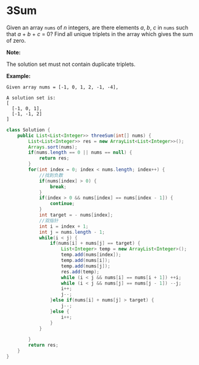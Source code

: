 #  3Sum

Given an array `nums` of *n* integers, are there elements *a*, *b*, *c* in `nums` such that *a* + *b* + *c* = 0? Find all unique triplets in the array which gives the sum of zero.

**Note:**

The solution set must not contain duplicate triplets.

**Example:**

```
Given array nums = [-1, 0, 1, 2, -1, -4],

A solution set is:
[
  [-1, 0, 1],
  [-1, -1, 2]
]
```

```java
class Solution {
    public List<List<Integer>> threeSum(int[] nums) {
        List<List<Integer>> res = new ArrayList<List<Integer>>();
        Arrays.sort(nums);
        if(nums.length == 0 || nums == null) {
            return res;
        }
        for(int index = 0; index < nums.length; index++) {
            //找到负数
            if(nums[index] > 0) {
                break;
            }
            if(index > 0 && nums[index] == nums[index - 1]) {
                continue;
            }
            int target = - nums[index];
            //双指针
            int i = index + 1;
            int j = nums.length - 1;
            while(i < j) {
                if(nums[i] + nums[j] == target) {
                    List<Integer> temp = new ArrayList<Integer>();
                    temp.add(nums[index]);
                    temp.add(nums[i]);
                    temp.add(nums[j]);
                    res.add(temp);
                    while (i < j && nums[i] == nums[i + 1]) ++i;
                    while (i < j && nums[j] == nums[j - 1]) --j;
                    i++;
                    j--;
                }else if(nums[i] + nums[j] > target) {
                    j--;
                }else {
                    i++;
                }
            }

        }
        return res;
    }
}
```

